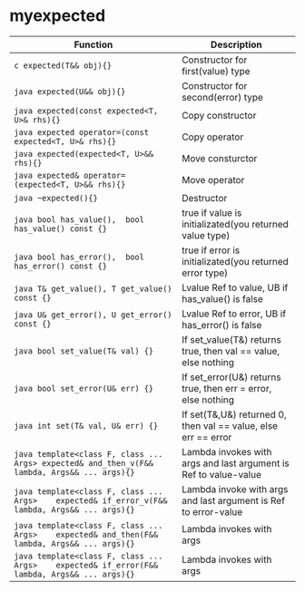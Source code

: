 # myexpected
| Function  | Description |
| ------------- | ------------- |
| ```c expected(T&& obj){}```  | Constructor for first(value) type  |
| ```java expected(U&& obj){}```  | Constructor for second(error) type  |
| ```java expected(const expected<T, U>& rhs){}``` | Copy constructor |
| ```java expected operator=(const expected<T, U>& rhs){}``` | Copy operator |
| ```java expected(expected<T, U>&& rhs){}``` | Move consturctor |
| ```java expected& operator=(expected<T, U>&& rhs){}``` | Move operator |
| ```java ~expected(){}``` | Destructor |
| ```java bool has_value(),  bool has_value() const {}``` | true if value is initializated(you returned value type) |
| ```java bool has_error(),  bool has_error() const {}```| true if error is initializated(you returned error type) |
| ```java T& get_value(), T get_value() const {}```| Lvalue Ref to value, UB if has_value() is false |
| ```java U& get_error(), U get_error() const {}```| Lvalue Ref to error, UB if has_error() is false |
| ```java bool set_value(T& val) {}```| If set_value(T&) returns true, then val == value, else nothing |
| ```java bool set_error(U& err) {}``` | If set_error(U&) returns true, then err = error, else nothing |
| ```java int set(T& val, U& err) {}```| If set(T&,U&) returned 0, then val == value, else err == error |
| ```java template<class F, class ... Args> expected& and_then_v(F&& lambda, Args&& ... args){}``` | Lambda invokes with args and last argument is Ref to value-value |
| ```java template<class F, class ... Args>    expected& if_error_v(F&& lambda, Args&& ... args){}``` | Lambda invoke with args and last argument is Ref to error-value |
| ```java template<class F, class ... Args>    expected& and_then(F&& lambda, Args&& ... args){}``` | Lambda invokes with args |
| ```java template<class F, class ... Args>    expected& if_error(F&& lambda, Args&& ... args){}``` | Lambda invokes with args |
